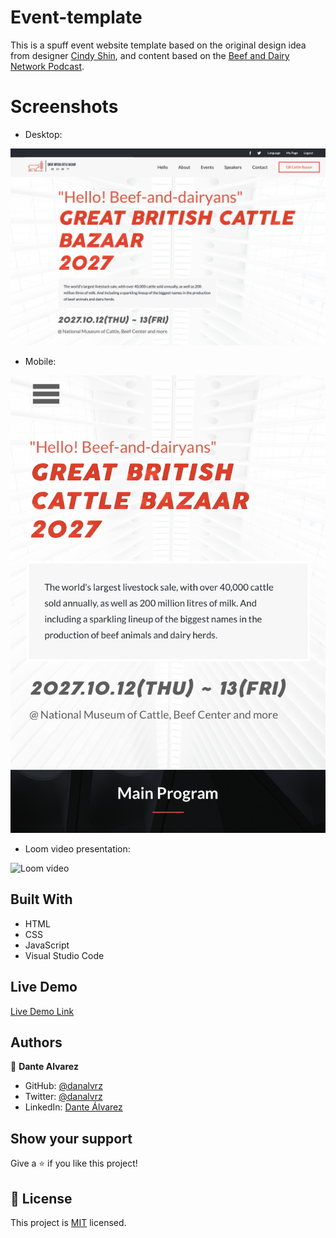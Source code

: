 # Event-template

This is a spuff event website template based on the original design idea from designer [Cindy Shin](https://www.behance.net/adagio07), and content based on the [Beef and Dairy Network Podcast](https://www.beefanddairynetwork.com).


# Screenshots

- Desktop:

![Desktop screenshot](resources/images/screen_shot.png)

- Mobile:

![Mobile screenshot](resources/images/screen_shot_mobile1.png)

- Loom video presentation:

![Loom video](https://www.loom.com/share/6597ecebbad742f481d26111bbe0cd84)


## Built With

- HTML
- CSS
- JavaScript
- Visual Studio Code


## Live Demo

[Live Demo Link](https://danalvrz.github.io/event-template/)


## Authors

👤 **Dante Alvarez**

- GitHub: [@danalvrz](https://github.com/danalvrz)
- Twitter: [@danalvrz](https://twitter.com/danalvrz)
- LinkedIn: [Dante Álvarez](https://www.linkedin.com/in/dante-álvarez-85098a222/)


## Show your support

Give a ⭐️ if you like this project!


## 📝 License

This project is [MIT](./MIT.md) licensed.
